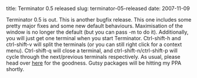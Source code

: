 title: Terminator 0.5 released
slug: terminator-05-released
date: 2007-11-09


Terminator 0.5 is out. This is another bugfix release. This one includes some pretty major fixes and some new default behaviours.
Maximisation of the window is no longer the default (but you can pass -m to do it). Additionally, you will just get one terminal when you start Terminator. Ctrl-shift-h and ctrl-shift-v will split the terminals (or you can still right click for a context menu).
Ctrl-shift-q will close a terminal, and ctrl-shift-n/ctrl-shift-p will cycle through the next/previous terminals respectively.
As usual, please head over [here](http://www.tenshu.net/terminator/) for the goodness. Gutsy packages will be hitting my PPA shortly.

